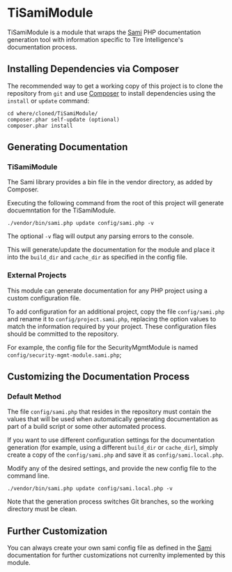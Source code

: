# TiSamiModule

TiSamiModule is a module that wraps the [Sami](https://github.com/fabpot/Sami) PHP documentation generation tool with information specific to Tire Intelligence's documentation process.

## Installing Dependencies via Composer

The recommended way to get a working copy of this project is to clone the repository from `git` and use [Composer](https://getcomposer.org) to install dependencies using the `install` or `update` command:

    cd where/cloned/TiSamiModule/
    composer.phar self-update (optional)
    composer.phar install


## Generating Documentation

### TiSamiModule

The Sami library provides a bin file in the vendor directory, as added by Composer.

Executing the following command from the root of this project will generate docuemntation for the TiSamiModule.

	./vendor/bin/sami.php update config/sami.php -v
	
The optional `-v` flag will output any parsing errors to the console.

This will generate/update the documentation for the module and place it into the `build_dir` and `cache_dir` as specified in the config file.

### External Projects 

This module can generate documentation for any PHP project using a custom configuration file.
	
To add configuration for an additional project, copy the file `config/sami.php` and rename it to `config/project.sami.php`, replacing the option values to match the information required by your project.  These configuration files should be committed to the repository.

For example, the config file for the SecurityMgmtModule is named `config/security-mgmt-module.sami.php`;


## Customizing the Documentation Process

### Default Method

The file `config/sami.php` that resides in the repository must contain the values that will be used when automatically generating documentation as part of a build script or some other automated process.

If you want to use different configuration settings for the documentation generation (for example, using a different `build_dir` or `cache_dir`), simply create a copy of the `config/sami.php` and save it as `config/sami.local.php`.

Modify any of the desired settings, and provide the new config file to the command line.

	./vendor/bin/sami.php update config/sami.local.php -v

Note that the generation process switches Git branches, so the working directory must be clean.

## Further Customization

You can always create your own sami config file as defined in the [Sami](https://github.com/fabpot/Sami) documentation for further customizations not currenlty implemented by this module.

